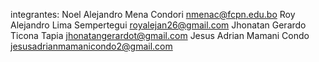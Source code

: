 integrantes: 
  Noel Alejandro Mena Condori       nmenac@fcpn.edu.bo
  Roy Alejandro Lima Sempertegui    royalejan26@gmail.com
  Jhonatan Gerardo Ticona Tapia     jhonatangerardot@gmail.com
  Jesus Adrian Mamani Condo        jesusadrianmamanicondo2@gmail.com
